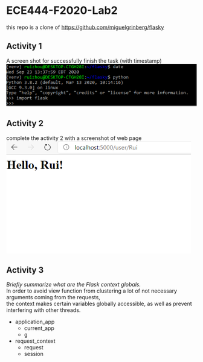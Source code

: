 # ECE444-F2020-Lab2

this repo is a clone of https://github.com/miguelgrinberg/flasky

## Activity 1
A screen shot for successfully finish the task (with timestamp)\
![alt text](https://github.com/RayZGit/ECE444-F2020-Lab2/blob/master/image/Activity1%20Capture.PNG)

## Activity 2
complete the activity 2 with a screenshot of web page\
![alt text](https://github.com/RayZGit/ECE444-F2020-Lab2/blob/master/image/Activity2%20Capture.PNG)
## Activity 3
*Briefly summarize what are the Flask context globals.* \
 In order to avoid view function from clustering a lot of not necessary arguments coming from the requests, \
 the context makes certain variables globally accessible, as well as prevent interfering with other threads.
 
 - application_app
   - current_app
   - g
 - request_context
   - request
   - session
 
 
